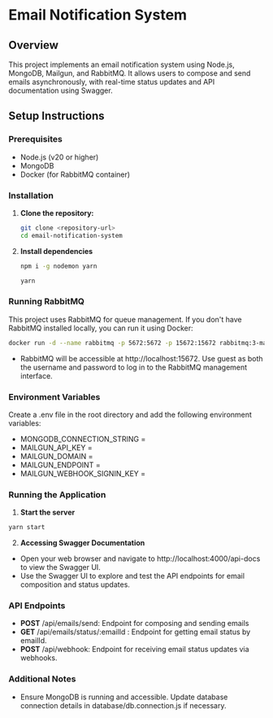# Email Notification System

## Overview

This project implements an email notification system using Node.js, MongoDB, Mailgun, and RabbitMQ. It allows users to compose and send emails asynchronously, with real-time status updates and API documentation using Swagger.

## Setup Instructions

### Prerequisites

- Node.js (v20 or higher)
- MongoDB
- Docker (for RabbitMQ container)

### Installation

1. **Clone the repository:**

   ```bash
   git clone <repository-url>
   cd email-notification-system

   ```

2. **Install dependencies**

   ```bash
   npm i -g nodemon yarn

   yarn
   ```

### Running RabbitMQ

This project uses RabbitMQ for queue management. If you don't have RabbitMQ installed locally, you can run it using Docker:

```bash
docker run -d --name rabbitmq -p 5672:5672 -p 15672:15672 rabbitmq:3-management
```

- RabbitMQ will be accessible at http://localhost:15672. Use guest as both the username and password to log in to the RabbitMQ management interface.

### Environment Variables

Create a .env file in the root directory and add the following environment variables:

- MONGODB_CONNECTION_STRING = <your-mongodb-uri>
- MAILGUN_API_KEY = <your-mailgun-api-key>
- MAILGUN_DOMAIN = <your-mailgun-domain>
- MAILGUN_ENDPOINT = <your-mailgun-endpoint-to-send-emails>
- MAILGUN_WEBHOOK_SIGNIN_KEY = <your-mailgun-webhook-signin-key>

### Running the Application

1. **Start the server**

```bash
yarn start
```

2. **Accessing Swagger Documentation**

- Open your web browser and navigate to http://localhost:4000/api-docs to view the Swagger UI.
- Use the Swagger UI to explore and test the API endpoints for email composition and status updates.

### API Endpoints

- **POST** /api/emails/send: Endpoint for composing and sending emails
- **GET** /api/emails/status/:emailId : Endpoint for getting email status by emailId.
- **POST** /api/webhook: Endpoint for receiving email status updates via webhooks.

### Additional Notes

- Ensure MongoDB is running and accessible. Update database connection details in database/db.connection.js if necessary.
